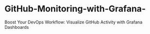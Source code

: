 # GitHub-Monitoring-with-Grafana-
Boost Your DevOps Workflow: Visualize GitHub Activity with Grafana Dashboards
